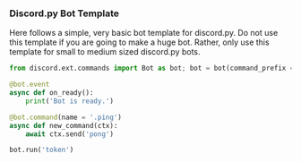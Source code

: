 ### Discord.py Bot Template
Here follows a simple, very basic bot template for discord.py. Do not use this template if you are going to make a huge bot. Rather, only use this template for small to medium sized discord.py bots.

```python
from discord.ext.commands import Bot as bot; bot = bot(command_prefix = '')

@bot.event
async def on_ready():
	print('Bot is ready.')

@bot.command(name = '.ping')
async def new_command(ctx):
	await ctx.send('pong')

bot.run('token')
```

